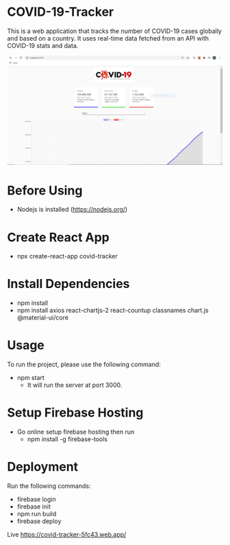 # COVID-19-Tracker
This is a web application that tracks the number of COVID-19 cases globally and based on a country. It uses real-time data fetched from an API with COVID-19 stats and data.

![](images/covid1.PNG)


# Before Using
* Nodejs is installed (https://nodejs.org/)

# Create React App
* npx create-react-app covid-tracker

# Install Dependencies
* npm install 
* npm install axios react-chartjs-2 react-countup classnames chart.js @material-ui/core

# Usage
To run the project, please use the following command:
* npm start
  * It will run the server at port 3000.

# Setup Firebase Hosting
* Go online setup firebase hosting then run
    * npm install -g firebase-tools

# Deployment
Run the following commands:
* firebase login
* firebase init
* npm run build
* firebase deploy

Live 
https://covid-tracker-5fc43.web.app/
